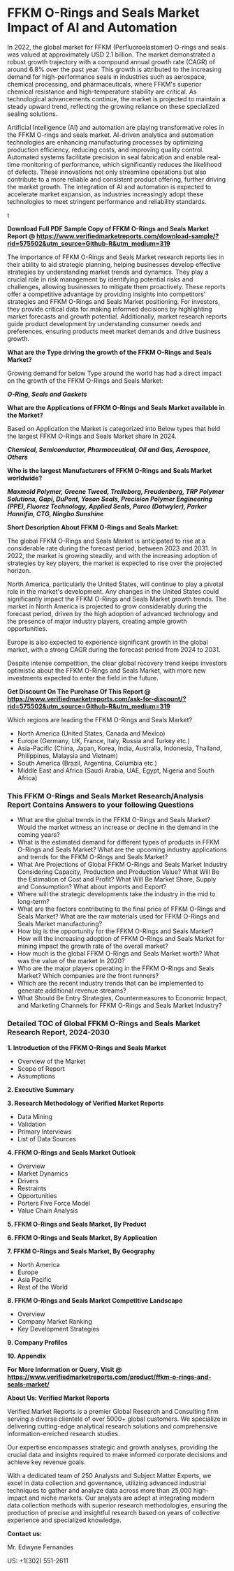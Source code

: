 <meta name="title" content="Global FFKM O-Rings and Seals Market Impact of AI and Automation"><meta name="description" content="In 2022, the global market for FFKM (Perfluoroelastomer) O-rings and seals was valued at approximately USD 2.1 billion. The market demonstrated a robust growth traject"><meta name="title" content="FFKM O-Rings and Seals Market Size, Share, Scope, Trends, Growth, Opportunities, Analysis, Forecast"><h1>FFKM O-Rings and Seals Market Impact of AI and Automation</h1><p>In 2022, the global market for FFKM (Perfluoroelastomer) O-rings and seals was valued at approximately USD 2.1 billion. The market demonstrated a robust growth trajectory with a compound annual growth rate (CAGR) of around 6.8% over the past year. This growth is attributed to the increasing demand for high-performance seals in industries such as aerospace, chemical processing, and pharmaceuticals, where FFKM's superior chemical resistance and high-temperature stability are critical. As technological advancements continue, the market is projected to maintain a steady upward trend, reflecting the growing reliance on these specialized sealing solutions.</p><p>Artificial Intelligence (AI) and automation are playing transformative roles in the FFKM O-rings and seals market. AI-driven analytics and automation technologies are enhancing manufacturing processes by optimizing production efficiency, reducing costs, and improving quality control. Automated systems facilitate precision in seal fabrication and enable real-time monitoring of performance, which significantly reduces the likelihood of defects. These innovations not only streamline operations but also contribute to a more reliable and consistent product offering, further driving the market growth. The integration of AI and automation is expected to accelerate market expansion, as industries increasingly adopt these technologies to meet stringent performance and reliability standards.</p>t</p><p id="" class=""><strong>Download Full PDF Sample Copy of FFKM O-Rings and Seals Market Report @ <a href="https://www.verifiedmarketreports.com/download-sample/?rid=575502&utm_source=Github-R&utm_medium=319" target="_blank">https://www.verifiedmarketreports.com/download-sample/?rid=575502&utm_source=Github-R&utm_medium=319</a></strong></p><p>The importance of&nbsp;FFKM O-Rings and Seals Market research reports lies in their ability to aid strategic planning, helping businesses develop effective strategies by understanding market trends and dynamics. They play a crucial role in risk management by identifying potential risks and challenges, allowing businesses to mitigate them proactively. These reports offer a competitive advantage by providing insights into competitors' strategies and FFKM O-Rings and Seals Market positioning. For investors, they provide critical data for making informed decisions by highlighting market forecasts and growth potential. Additionally, market research reports guide product development by understanding consumer needs and preferences, ensuring products meet market demands and drive business growth.</p><p><strong>What are the&nbsp;Type driving the growth of the FFKM O-Rings and Seals Market?</strong></p><p id="" class="">Growing demand for below Type around the world has had a direct impact on the growth of the FFKM O-Rings and Seals Market:</p><em><strong>O-Ring, Seals and Gaskets</strong></em></p><strong>What are the&nbsp;Applications&nbsp;of FFKM O-Rings and Seals Market available in the Market?</strong></p><p id="" class="">Based on Application the Market is categorized into Below types that held the largest FFKM O-Rings and Seals Market share In 2024.</p><em><strong>Chemical, Semiconductor, Pharmaceutical, Oil and Gas, Aerospace, Others</strong></em></p><strong>Who is the largest Manufacturers of FFKM O-Rings and Seals Market worldwide?</strong></p><p><em><strong>Maxmold Polymer, Greene Tweed, Trelleborg, Freudenberg, TRP Polymer Solutions, Gapi, DuPont, Yoson Seals, Precision Polymer Engineering (PPE), Fluorez Technology, Applied Seals, Parco (Datwyler), Parker Hannifin, CTG, Ningbo Sunshine</strong></em></p><p id="" class=""><strong>Short Description About FFKM O-Rings and Seals Market:</strong></p><p>The global FFKM O-Rings and Seals Market is anticipated to rise at a considerable rate during the forecast period, between 2023 and 2031. In 2022, the market is growing steadily, and with the increasing adoption of strategies by key players, the market is expected to rise over the projected horizon.</p><p>North America, particularly the United States, will continue to play a pivotal role in the market's development. Any changes in the United States could significantly impact the FFKM O-Rings and Seals Market growth trends. The market in North America is projected to grow considerably during the forecast period, driven by the high adoption of advanced technology and the presence of major industry players, creating ample growth opportunities.</p><p>Europe is also expected to experience significant growth in the global market, with a strong CAGR during the forecast period from 2024 to 2031.</p><p>Despite intense competition, the clear global recovery trend keeps investors optimistic about the FFKM O-Rings and Seals Market, with more new investments expected to enter the field in the future.</p><p id="" class=""><strong>Get Discount On The Purchase Of This Report @ <a href="https://www.verifiedmarketreports.com/ask-for-discount/?rid=575502&utm_source=Github-R&utm_medium=319" target="_blank">https://www.verifiedmarketreports.com/ask-for-discount/?rid=575502&utm_source=Github-R&utm_medium=319</a></strong></p>Which regions are leading the FFKM O-Rings and Seals Market?</p><ul><li>North America (United States, Canada and Mexico)</li><li>Europe (Germany, UK, France, Italy, Russia and Turkey etc.)</li><li>Asia-Pacific (China, Japan, Korea, India, Australia, Indonesia, Thailand, Philippines, Malaysia and Vietnam)</li><li>South America (Brazil, Argentina, Columbia etc.)</li><li>Middle East and Africa (Saudi Arabia, UAE, Egypt, Nigeria and South Africa)</li></ul><h3 id="" class="">This FFKM O-Rings and Seals Market Research/Analysis Report Contains Answers to your following Questions</h3><ul><li>What are the global trends in the FFKM O-Rings and Seals Market? Would the market witness an increase or decline in the demand in the coming years?</li><li>What is the estimated demand for different types of products in FFKM O-Rings and Seals Market? What are the upcoming industry applications and trends for the FFKM O-Rings and Seals Market?</li><li>What Are Projections of Global FFKM O-Rings and Seals Market Industry Considering Capacity, Production and Production Value? What Will Be the Estimation of Cost and Profit? What Will Be Market Share, Supply and Consumption? What about imports and Export?</li><li>Where will the strategic developments take the industry in the mid to long-term?</li><li>What are the factors contributing to the final price of FFKM O-Rings and Seals Market? What are the raw materials used for FFKM O-Rings and Seals Market manufacturing?</li><li>How big is the opportunity for the FFKM O-Rings and Seals Market? How will the increasing adoption of FFKM O-Rings and Seals Market for mining impact the growth rate of the overall market?</li><li>How much is the global FFKM O-Rings and Seals Market worth? What was the value of the market In 2020?</li><li>Who are the major players operating in the FFKM O-Rings and Seals Market? Which companies are the front runners?</li><li>Which are the recent industry trends that can be implemented to generate additional revenue streams?</li><li>What Should Be Entry Strategies, Countermeasures to Economic Impact, and Marketing Channels for FFKM O-Rings and Seals Market Industry?</li></ul><h3 id="" class="">Detailed TOC of Global FFKM O-Rings and Seals Market Research Report, 2024-2030</h3><p id="" class=""><strong>1. Introduction of the FFKM O-Rings and Seals Market</strong></p><ul><li>Overview of the Market</li><li>Scope of Report</li><li>Assumptions</li></ul><p id="" class=""><strong>2. Executive Summary</strong></p><p id="" class=""><strong>3. Research Methodology of Verified Market Reports</strong></p><ul><li>Data Mining</li><li>Validation</li><li>Primary Interviews</li><li>List of Data Sources</li></ul><p id="" class=""><strong>4. FFKM O-Rings and Seals Market Outlook</strong></p><ul><li>Overview</li><li>Market Dynamics</li><li>Drivers</li><li>Restraints</li><li>Opportunities</li><li>Porters Five Force Model</li><li>Value Chain Analysis</li></ul><p id="" class=""><strong>5. FFKM O-Rings and Seals Market, By Product</strong></p><p id="" class=""><strong>6. FFKM O-Rings and Seals Market, By Application</strong></p><p id="" class=""><strong>7. FFKM O-Rings and Seals Market, By Geography</strong></p><ul><li>North America</li><li>Europe</li><li>Asia Pacific</li><li>Rest of the World</li></ul><p id="" class=""><strong>8. FFKM O-Rings and Seals Market Competitive Landscape</strong></p><ul><li>Overview</li><li>Company Market Ranking</li><li>Key Development Strategies</li></ul><p id="" class=""><strong>9. Company Profiles</strong></p><p id="" class=""><strong>10. Appendix</strong></p><p id="" class=""><strong>For More Information or Query, Visit @ <a href="https://www.verifiedmarketreports.com/product/ffkm-o-rings-and-seals-market/" target="_blank">https://www.verifiedmarketreports.com/product/ffkm-o-rings-and-seals-market/</a></strong></p><p id="" class=""><strong>About Us: Verified Market Reports</strong></p><p id="" class="">Verified Market Reports is a premier Global Research and Consulting firm serving a diverse clientele of over 5000+ global customers. We specialize in delivering cutting-edge analytical research solutions and comprehensive information-enriched research studies.</p><p id="" class="">Our expertise encompasses strategic and growth analyses, providing the crucial data and insights required to make informed corporate decisions and achieve key revenue goals.</p><p id="" class="">With a dedicated team of 250 Analysts and Subject Matter Experts, we excel in data collection and governance, utilizing advanced industrial techniques to gather and analyze data across more than 25,000 high-impact and niche markets. Our analysts are adept at integrating modern data collection methods with superior research methodologies, ensuring the production of precise and insightful research based on years of collective experience and specialized knowledge.</p><p id="" class=""><strong>Contact us:</strong></p><p id="" class="">Mr. Edwyne Fernandes</p><p id="" class="">US: +1(302) 551-2611</p>